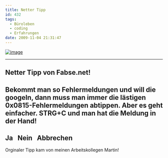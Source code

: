 ```yaml
---
title: Netter Tipp
id: 432
tags:
  - Büroleben
  - coding
  - Erfahrungen
date: 2009-11-04 21:31:47
---
```


[![image](https://az275061.vo.msecnd.net/blogmedia/2009/11/image_thumb.png "image")](https://az275061.vo.msecnd.net/blogmedia/2009/11/image31.png) 

---------------------------   
Netter Tipp von Fabse.net!    
---------------------------    
Bekommt man so Fehlermeldungen und will die googeln, dann muss man immer die lästigen 0x0815-Fehlermeldungen abtippen. Aber es geht einfacher. STRG+C und man hat die Meldung in der Hand!    
---------------------------    
Ja&#160;&#160; Nein&#160;&#160; Abbrechen&#160;&#160; 
---------------------------

Orginaler Tipp kam von meinen Arbeitskollegen Martin!